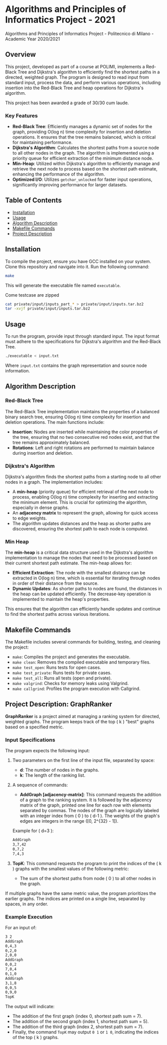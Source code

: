 # Algorithms and Principles of Informatics Project - 2021

Algorithms and Principles of Informatics Project - Politecnico di Milano - Academic Year 2020/2021

## Overview

This project, developed as part of a course at POLIMI, implements a Red-Black Tree and Dijkstra's algorithm to efficiently find the shortest paths in a directed, weighted graph. The program is designed to read input from standard input, process the data, and perform various operations, including insertion into the Red-Black Tree and heap operations for Dijkstra's algorithm.

This project has been awarded a grade of $30/30$ cum laude.

### Key Features

- **Red-Black Tree**: Efficiently manages a dynamic set of nodes for the graph, providing O(log n) time complexity for insertion and deletion operations. It ensures that the tree remains balanced, which is critical for maintaining performance.
- **Dijkstra's Algorithm**: Calculates the shortest paths from a source node to all other nodes in the graph. The algorithm is implemented using a priority queue for efficient extraction of the minimum distance node.
- **Min-Heap**: Utilized within Dijkstra's algorithm to efficiently manage and retrieve the next node to process based on the shortest path estimate, enhancing the performance of the algorithm.
- **Optimized I/O**: Utilizes `getchar_unlocked` for faster input operations, significantly improving performance for larger datasets.

## Table of Contents

- [Installation](#installation)
- [Usage](#usage)
- [Algorithm Description](#algorithm-description)
- [Makefile Commands](#makefile-commands)
- [Project Description](#project-description-graphranker)

## Installation

To compile the project, ensure you have GCC installed on your system. Clone this repository and navigate into it. Run the following command:

```bash
make
```

This will generate the executable file named `executable`.

Come testcase are zipped

```bash
cat private/input/inputs_part_* > private/input/inputs.tar.bz2
tar -xvjf private/input/inputs.tar.bz2
```

## Usage

To run the program, provide input through standard input. The input format must adhere to the specifications for Dijkstra's algorithm and the Red-Black Tree.

```bash
./executable < input.txt
```

Where `input.txt` contains the graph representation and source node information.

## Algorithm Description

### Red-Black Tree

The Red-Black Tree implementation maintains the properties of a balanced binary search tree, ensuring O(log n) time complexity for insertion and deletion operations. The main functions include:

- **Insertion**: Nodes are inserted while maintaining the color properties of the tree, ensuring that no two consecutive red nodes exist, and that the tree remains approximately balanced.
- **Rotations**: Left and right rotations are performed to maintain balance during insertion and deletion.

### Dijkstra's Algorithm

Dijkstra's algorithm finds the shortest paths from a starting node to all other nodes in a graph. The implementation includes:

- A **min-heap** (priority queue) for efficient retrieval of the next node to process, enabling O(log n) time complexity for inserting and extracting the minimum element. This is crucial for optimizing the algorithm, especially in dense graphs.
- An **adjacency matrix** to represent the graph, allowing for quick access to edge weights.
- The algorithm updates distances and the heap as shorter paths are discovered, ensuring the shortest path to each node is computed.

### Min Heap

The **min-heap** is a critical data structure used in the Dijkstra's algorithm implementation to manage the nodes that need to be processed based on their current shortest path estimate. The min-heap allows for:

- **Efficient Extraction**: The node with the smallest distance can be extracted in O(log n) time, which is essential for iterating through nodes in order of their distance from the source.
- **Dynamic Updates**: As shorter paths to nodes are found, the distances in the heap can be updated efficiently. The decrease-key operation is implemented to maintain the heap's properties.

This ensures that the algorithm can efficiently handle updates and continue to find the shortest paths across various iterations.

## Makefile Commands

The Makefile includes several commands for building, testing, and cleaning the project:

- `make`: Compiles the project and generates the executable.
- `make clean`: Removes the compiled executable and temporary files.
- `make test_open`: Runs tests for open cases.
- `make test_private`: Runs tests for private cases.
- `make test_all`: Runs all tests (open and private).
- `make valgrind`: Checks for memory leaks using Valgrind.
- `make callgrind`: Profiles the program execution with Callgrind.

## Project Description: GraphRanker

**GraphRanker** is a project aimed at managing a ranking system for directed, weighted graphs. The program keeps track of the top \( k \) "best" graphs based on a specified metric.

### Input Specifications

The program expects the following input:

1. Two parameters on the first line of the input file, separated by space:
   - **d**: The number of nodes in the graphs.
   - **k**: The length of the ranking list.

2. A sequence of commands:
   - **AddGraph [adjacency-matrix]**: This command requests the addition of a graph to the ranking system. It is followed by the adjacency matrix of the graph, printed one line for each row with elements separated by commas. The nodes of the graph are logically labeled with an integer index from \( 0 \) to \( d-1 \). The weights of the graph's edges are integers in the range \([0, 2^{32} - 1]\).

   Example for \( d=3 \):

   ```txt
   AddGraph
   3,7,42
   0,7,2
   7,4,3
   ```

3. **TopK**: This command requests the program to print the indices of the \( k \) graphs with the smallest values of the following metric:
   - The sum of the shortest paths from node \( 0 \) to all other nodes in the graph.

If multiple graphs have the same metric value, the program prioritizes the earlier graphs. The indices are printed on a single line, separated by spaces, in any order.

### Example Execution

For an input of:

```txt
3 2
AddGraph
0,4,3
0,2,0
2,0,0
AddGraph
0,0,2
7,0,4
0,1,0
AddGraph
3,1,8
0,0,5
0,9,0
TopK
```

The output will indicate:

- The addition of the first graph (index 0, shortest path sum = 7).
- The addition of the second graph (index 1, shortest path sum = 5).
- The addition of the third graph (index 2, shortest path sum = 7).
- Finally, the command `TopK` may output `0 1` or `1 0`, indicating the indices of the top \( k \) graphs.

